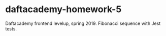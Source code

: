 # daftacademy-homework-5
Daftacademy frontend levelup, spring 2019. Fibonacci sequence with Jest tests.
